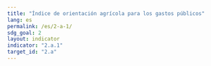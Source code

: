 ```yaml
---
title: "Índice de orientación agrícola para los gastos públicos"
lang: es
permalink: /es/2-a-1/
sdg_goal: 2
layout: indicator
indicator: "2.a.1"
target_id: "2.a"
---
```



